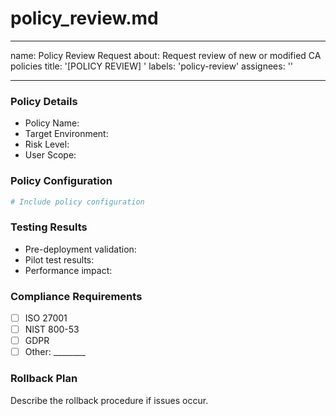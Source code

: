 # policy_review.md
---
name: Policy Review Request
about: Request review of new or modified CA policies
title: '[POLICY REVIEW] '
labels: 'policy-review'
assignees: ''

---

### Policy Details
- Policy Name:
- Target Environment:
- Risk Level:
- User Scope:

### Policy Configuration
```yaml
# Include policy configuration
```

### Testing Results
- Pre-deployment validation:
- Pilot test results:
- Performance impact:

### Compliance Requirements
- [ ] ISO 27001
- [ ] NIST 800-53
- [ ] GDPR
- [ ] Other: ________

### Rollback Plan
Describe the rollback procedure if issues occur.